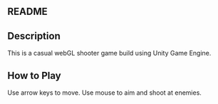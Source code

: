 ## README
## Description
This is a casual webGL shooter game build using Unity Game Engine. 
## How to Play
Use arrow keys to move.
Use mouse to aim and shoot at enemies.

